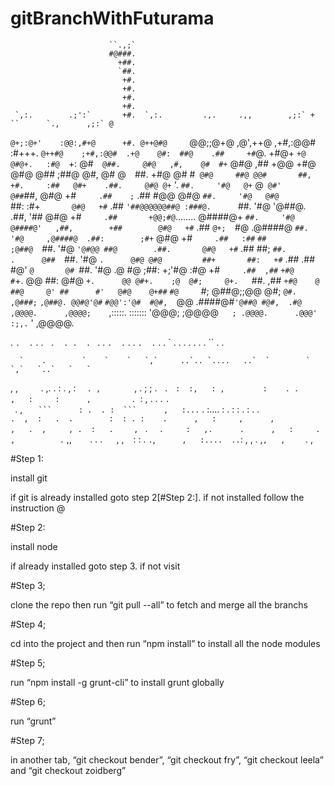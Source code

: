 # gitBranchWithFuturama


                          ``.,;`                                                                    
                          #@###.                                                                    
                            +##.                                                                    
                            `##.                                                                    
                             +#.                                                                    
                             +#.                                                                    
                             +#.                                                                    
                             +#.                                                                    
     `,:.        .;':`       +#.  `,:.         .,.     .,,        ,;:` +    ``      `.,      ,;:` @ 
   `@+;:@+'    :@@:,#+@      +#. @++@#@     `@@;;@+@ ,@',++@    ,+#,:@@# :#+++.  `@++#@    ;+#,:@@# 
  .+@    @#:  ##@    .##     +#`@.  +#@+   `+@    @#@+.   :#@  `+:    @#`  @##.     @#@   ,#,    @# 
  #+`    @#@ ,##      +@@    +#@     @#@   @##    ;##@     @#, @#      @`  `##.     +#@   @#      #`
 @#@     ##@ @@#       ##,   +#.     :##   @#+    .##.     @#@ @+`     '.  `##.     '#@   @+`     @`
 @#'     @##`##,       @#@   +#`     .##    ;`    .##      #@@ @#@         `##.     '#@   @#@       
`##:        :#+`       @#@   +#`     .##         `'##@@@@@@##@ :###@.      `##.     '#@   '@##@.    
.##,        '##        @#@   +#`     .##       +@@;#@`........  @####@+    `##.     '#@    @####@'  
,##,        +##        @#@   +#`     .##    `@+;  `#@            .@####@   `##.     '#@     ,@####@ 
.##:        ;#+`       @#@   +#`     .##   :##`   `##               ;@##@  `##.     '#@       `'@#@@
 ##@        .##.       @#@   +#`     .##   ##;    `##.         .      @##  `##.     '#@  `.      @#@
 @#@         ##+       ##:   +#`     .##  .##`    `#@'       ` @       @#  `##.     '#@  .@       #@
 ;##:      +;'#@      :#@    +#`     .##  ,##`    `+#@       #`+.      @@   ##:     @#@  `+.      @@
  @#+.    ;@  @#;     @+.   `##.     ,##  `+#@    @ ##@     @' ##      #'   @#@    @+##` `#@     `#;
   @##@;;@@    @#;  `@#.   ,@###;` `,@##@. @@#@'@#` `#@@':'@#  #@#,  `@@    .####@#`'@##@ #@#,  .#@ 
    ,@@@@.      ,@@@@;    `,:::::. :::::::  '@@@;     ;@@@@`   ; .@@@@.      .@@@'  :;,.` ' ,@@@@.  
                                                                                                    
                                                                                                    
                                                                                                    
                                                                                                    
                                                                                                    
. `` .  . `` .  . `  .  . .  .  ` .  . `` .  . `` .  . `` .  . `` .  . `  .  . .  .  . .  . `` .  . 
                                                                                                    
                                                                                                    
                                                                                                    
                                                                                                    
                                                                                                    
      `    .        `    `    `   `,`     ..`.. `....   ..`  `        `           `,`   `..`   `   `
 ,    ,    `    `  .     ,.   .  :   .      ,   :      `   . ,        `   ,   .  ;   ;  .   `  .  ` 
 `:  :,   : ,   ` `      :    . .           ,   :     :      ,         .  `:  , .     . .    ` . `  
 ` `. ,     `   ```      : .  . :  ```      ,   :...` .      :....     :   .    :     : .   :  . .  
 ` .  ,  :   .  .        :  : . :    .      ,   :     ,      ,           ,   .  ,     , .  :   .  ` 
 `    ,  `   .  `  .     :   ,.      .      ,   :     .      ,          .`  ,,   `   `  .   .  .  ` 
 `    , ,     ` `   :    :    .  `.`,`      ,   :....  ..`:  ,          ,   .     ,`,   ,    ` .   ,



#Step 1:

install git

if git is already installed goto step 2[#Step 2:]. if not installed follow the instruction @ 

#Step 2:

install node

if already installed goto step 3. if not visit 

#Step 3;

clone the repo then run “git pull --all” to fetch and merge all the branchs

#Step 4;

cd into the project and then run “npm install” to install all the node modules

#Step 5;

run “npm install -g grunt-cli” to install grunt globally

#Step 6;

run “grunt”

#Step 7;

in another tab, “git checkout bender”, “git checkout fry”, “git checkout leela” and “git checkout zoidberg”
